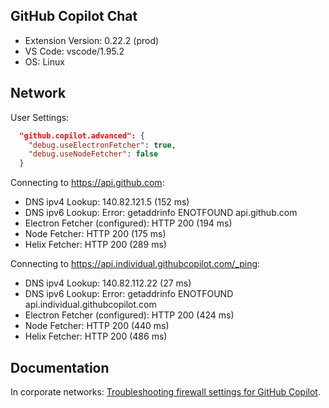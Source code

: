 ## GitHub Copilot Chat

- Extension Version: 0.22.2 (prod)
- VS Code: vscode/1.95.2
- OS: Linux

## Network

User Settings:
```json
  "github.copilot.advanced": {
    "debug.useElectronFetcher": true,
    "debug.useNodeFetcher": false
  }
```

Connecting to https://api.github.com:
- DNS ipv4 Lookup: 140.82.121.5 (152 ms)
- DNS ipv6 Lookup: Error: getaddrinfo ENOTFOUND api.github.com
- Electron Fetcher (configured): HTTP 200 (194 ms)
- Node Fetcher: HTTP 200 (175 ms)
- Helix Fetcher: HTTP 200 (289 ms)

Connecting to https://api.individual.githubcopilot.com/_ping:
- DNS ipv4 Lookup: 140.82.112.22 (27 ms)
- DNS ipv6 Lookup: Error: getaddrinfo ENOTFOUND api.individual.githubcopilot.com
- Electron Fetcher (configured): HTTP 200 (424 ms)
- Node Fetcher: HTTP 200 (440 ms)
- Helix Fetcher: HTTP 200 (486 ms)

## Documentation

In corporate networks: [Troubleshooting firewall settings for GitHub Copilot](https://docs.github.com/en/copilot/troubleshooting-github-copilot/troubleshooting-firewall-settings-for-github-copilot).